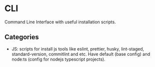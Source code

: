 # CLI
Command Line Interface with useful installation scripts.

## Categories
* JS: scripts for install js tools like eslint, prettier, husky, lint-staged, standard-version, commitlint and etc. Have default (base config) and node:ts (config for nodejs typescript projects).
